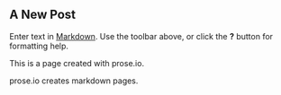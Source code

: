 ## A New Post

Enter text in [Markdown](http://daringfireball.net/projects/markdown/). Use the toolbar above, or click the **?** button for formatting help.

This is a page created with prose.io.

prose.io creates markdown pages.

